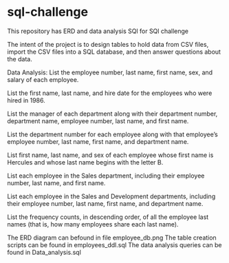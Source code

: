 # sql-challenge
This repository has ERD and data analysis SQl for SQl challenge

The intent of the project is to design tables to hold data from CSV files, import the CSV files into a SQL database, and then answer questions about the data. 

Data Analysis:
List the employee number, last name, first name, sex, and salary of each employee.

List the first name, last name, and hire date for the employees who were hired in 1986.

List the manager of each department along with their department number, department name, employee number, last name, and first name.

List the department number for each employee along with that employee’s employee number, last name, first name, and department name.

List first name, last name, and sex of each employee whose first name is Hercules and whose last name begins with the letter B.

List each employee in the Sales department, including their employee number, last name, and first name.

List each employee in the Sales and Development departments, including their employee number, last name, first name, and department name.

List the frequency counts, in descending order, of all the employee last names (that is, how many employees share each last name).

The ERD diagram can befound in file employee_db.png
The table creation scripts can be found in employees_ddl.sql
The data analysis queries can be found in Data_analysis.sql

